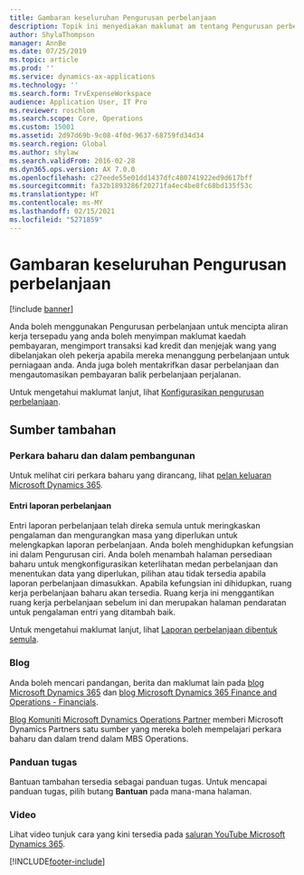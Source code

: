 ```yaml
---
title: Gambaran keseluruhan Pengurusan perbelanjaan
description: Topik ini menyediakan maklumat am tentang Pengurusan perbelanjaan dan pautan kepada sumber tambahan. Anda boleh menggunakan Pengurusan perbelanjaan untuk mencipta aliran kerja tersepadu yang anda boleh menyimpan maklumat kaedah pembayaran, mengimport transaksi kad kredit dan menjejak wang yang dibelanjakan oleh pekerja apabila mereka menanggung perbelanjaan untuk perniagaan anda.
author: ShylaThompson
manager: AnnBe
ms.date: 07/25/2019
ms.topic: article
ms.prod: ''
ms.service: dynamics-ax-applications
ms.technology: ''
ms.search.form: TrvExpenseWorkspace
audience: Application User, IT Pro
ms.reviewer: roschlom
ms.search.scope: Core, Operations
ms.custom: 15001
ms.assetid: 2d97d69b-9c08-4f0d-9637-68759fd34d34
ms.search.region: Global
ms.author: shylaw
ms.search.validFrom: 2016-02-28
ms.dyn365.ops.version: AX 7.0.0
ms.openlocfilehash: c27eede55e01dd1437dfc480741922ed9d617bff
ms.sourcegitcommit: fa32b1893286f20271fa4ec4be8fc68bd135f53c
ms.translationtype: HT
ms.contentlocale: ms-MY
ms.lasthandoff: 02/15/2021
ms.locfileid: "5271859"
---
```

# <a name="expense-management-overview"></a>Gambaran keseluruhan Pengurusan perbelanjaan

[!include [banner](../includes/banner.md)]

Anda boleh menggunakan Pengurusan perbelanjaan untuk mencipta aliran kerja tersepadu yang anda boleh menyimpan maklumat kaedah pembayaran, mengimport transaksi kad kredit dan menjejak wang yang dibelanjakan oleh pekerja apabila mereka menanggung perbelanjaan untuk perniagaan anda. Anda juga boleh mentakrifkan dasar perbelanjaan dan mengautomasikan pembayaran balik perbelanjaan perjalanan.

Untuk mengetahui maklumat lanjut, lihat [Konfigurasikan pengurusan perbelanjaan](plan-expense-management.md).

## <a name="additional-resources"></a>Sumber tambahan

### <a name="whats-new-and-in-development"></a>Perkara baharu dan dalam pembangunan

Untuk melihat ciri perkara baharu yang dirancang, lihat [pelan keluaran Microsoft Dynamics 365](https://go.microsoft.com/fwlink/?linkid=2010158).

#### <a name="expense-report-entry"></a>Entri laporan perbelanjaan

Entri laporan perbelanjaan telah direka semula untuk meringkaskan pengalaman dan mengurangkan masa yang diperlukan untuk melengkapkan laporan perbelanjaan. Anda boleh menghidupkan kefungsian ini dalam Pengurusan ciri. Anda boleh menambah halaman persediaan baharu untuk mengkonfigurasikan keterlihatan medan perbelanjaan dan menentukan data yang diperlukan, pilihan atau tidak tersedia apabila laporan perbelanjaan dimasukkan. Apabila kefungsian ini dihidupkan, ruang kerja perbelanjaan baharu akan tersedia. Ruang kerja ini menggantikan ruang kerja perbelanjaan sebelum ini dan merupakan halaman pendaratan untuk pengalaman entri yang ditambah baik.

Untuk mengetahui maklumat lanjut, lihat [Laporan perbelanjaan dibentuk semula](ExpenseWorkspaceNew.md).

### <a name="blogs"></a>Blog

Anda boleh mencari pandangan, berita dan maklumat lain pada [blog Microsoft Dynamics 365](https://community.dynamics.com/b/msftdynamicsblog?c=Enterprise) dan [blog Microsoft Dynamics 365 Finance and Operations - Financials](https://community.dynamics.com/365/financeandoperations/b/financials).

[Blog Komuniti Microsoft Dynamics Operations Partner](https://community.dynamics.com/partner/b/operationspartnercommunityblog) memberi Microsoft Dynamics Partners satu sumber yang mereka boleh mempelajari perkara baharu dan dalam trend dalam MBS Operations.

### <a name="task-guides"></a>Panduan tugas

Bantuan tambahan tersedia sebagai panduan tugas. Untuk mencapai panduan tugas, pilih butang **Bantuan** pada mana-mana halaman.

### <a name="videos"></a>Video

Lihat video tunjuk cara yang kini tersedia pada [saluran YouTube Microsoft Dynamics 365](https://www.youtube.com/channel/UCJGCg4rB3QSs8y_1FquelBQ).


[!INCLUDE[footer-include](../includes/footer-banner.md)]